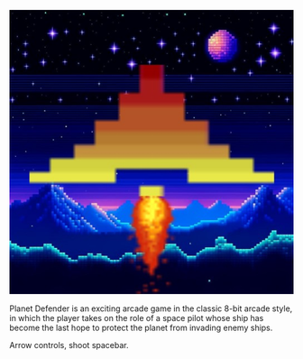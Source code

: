 <p><img src="./Шаг2(yandex)/иконка - обложка/иконка2 (1).jpg"/></p>
<p>Planet Defender is an exciting arcade game in the classic 8-bit arcade style, in which the player takes on the role of a space pilot whose ship has become the last hope to protect the planet from invading enemy ships.</p>

<p>Arrow controls, shoot spacebar.</p>
